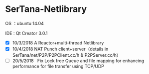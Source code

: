 # SerTana-Netlibrary

OS  ：ubuntu 14.04

IDE : Qt Creator 3.0.1

- [x] 10/3/2018   A Reactor+multi-thread Netlibrary 
- [x] 10/4/2018   NAT Punch client+server（details in SerTana/net/P2P/P2PClient.cc/h & P2PServer.cc/h）
- [ ]  20/5/2018   Fix Lock free Queue and file mapping for enhancing performance for file transfer using TCP/UDP
